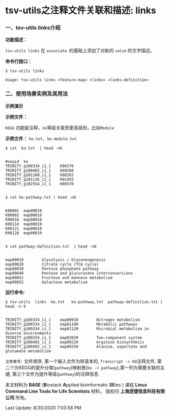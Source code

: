 # tsv-utils之注释文件关联和描述: links

### 一、tsv-utils links介绍

**功能描述：**

`tsv-utils links`  在 `associate `的基础上添加了对新的 `value` 的文字描述。

**命令行接口：**

    $ tsv-utils links
    
    Usage: tsv-utils links <feature-map> <links> <links-definition>



### 二、使用场景实例及其用法

**示例演示**

**示例文件：** 

`KEGG` 功能能注释，`ko`等级关联至更高级别，比如`Module`

**示例文件：** `ko.txt, ko-module.txt`


    $ cat  ko.txt  | head -n6


    #seqid  ko
    TRINITY_g100334_i1_1    K00370
    TRINITY_g100485_i1_1    K00260
    TRINITY_g101100_i1_1    K00262
    TRINITY_g101136_i1_1    K01455
    TRINITY_g102554_i1_1    K00370


    $ cat ko-pathway.txt | head -n6


    K00001  map00010
    K00002  map00010
    K00016  map00010
    K00114  map00010
    K00121  map00010
    K00128  map00010


    $ cat pathway-definition.txt  | head -n6


    map00010        Glycolysis / Gluconeogenesis
    map00020        Citrate cycle (TCA cycle)
    map00030        Pentose phosphate pathway
    map00040        Pentose and glucuronate interconversions
    map00051        Fructose and mannose metabolism
    map00052        Galactose metabolism


**运行命令:**


    $ tsv-utils  links  ko.txt   ko-pathway.txt  pathway-definition.txt | head -n 6


    TRINITY_g100334_i1_1    map00910        Nitrogen metabolism
    TRINITY_g100334_i1_1    map01100        Metabolic pathways
    TRINITY_g100334_i1_1    map01120        Microbial metabolism in diverse environments
    TRINITY_g100334_i1_1    map02020        Two-component system
    TRINITY_g100485_i1_1    map00220        Arginine biosynthesis
    TRINITY_g100485_i1_1    map00250        Alanine, aspartate and glutamate metabolism


`注意事项:` 文件顺序, 第一个输入文件为转录本的, `Transcript -> KO`注释文件, 第二个为KEGG的提升分类(`pathway`)映射表(`ko -> pathway`),第一列为需要关联的主键, 第三个文件为提升等级(`pathway`)的注释信息.



本文材料为 **BASE** (**B**iostack **A**pplied bioinformatic **SE**ies ) 课程 **Linux Command Line Tools for Life Scientists** 材料， 版权归 **上海逻捷信息科技有限公司** 所有。

Last Update: 8/30/2020 7:03:58 PM